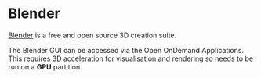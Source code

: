 # Blender

[Blender](https://www.blender.org/) is a free and open source 3D creation suite.

The Blender GUI can be accessed via the Open OnDemand Applications.
This requires 3D acceleration for visualisation and rendering so needs to be run on a **GPU** partition.

